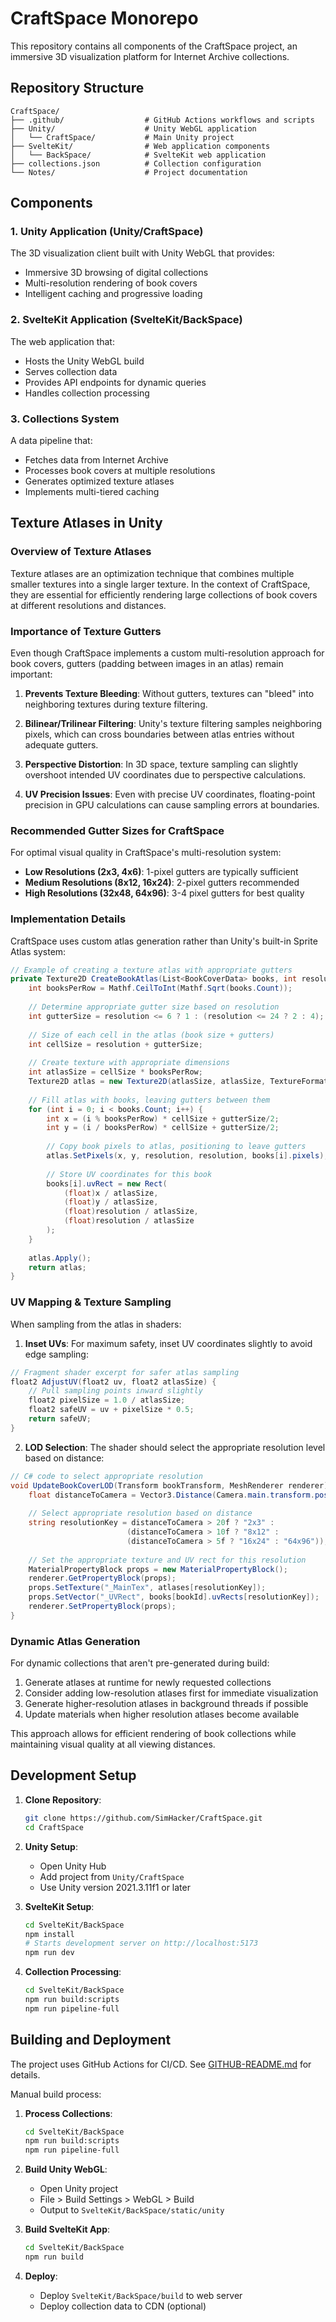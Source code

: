 # CraftSpace Monorepo

This repository contains all components of the CraftSpace project, an immersive 3D visualization platform for Internet Archive collections.

## Repository Structure

```
CraftSpace/
├── .github/                  # GitHub Actions workflows and scripts
├── Unity/                    # Unity WebGL application
│   └── CraftSpace/           # Main Unity project
├── SvelteKit/                # Web application components
│   └── BackSpace/            # SvelteKit web application
├── collections.json          # Collection configuration
└── Notes/                    # Project documentation
```

## Components

### 1. Unity Application (Unity/CraftSpace)

The 3D visualization client built with Unity WebGL that provides:
- Immersive 3D browsing of digital collections
- Multi-resolution rendering of book covers
- Intelligent caching and progressive loading

### 2. SvelteKit Application (SvelteKit/BackSpace)

The web application that:
- Hosts the Unity WebGL build
- Serves collection data
- Provides API endpoints for dynamic queries
- Handles collection processing

### 3. Collections System

A data pipeline that:
- Fetches data from Internet Archive
- Processes book covers at multiple resolutions
- Generates optimized texture atlases
- Implements multi-tiered caching

## Texture Atlases in Unity

### Overview of Texture Atlases

Texture atlases are an optimization technique that combines multiple smaller textures into a single larger texture. In the context of CraftSpace, they are essential for efficiently rendering large collections of book covers at different resolutions and distances.

### Importance of Texture Gutters

Even though CraftSpace implements a custom multi-resolution approach for book covers, gutters (padding between images in an atlas) remain important:

1. **Prevents Texture Bleeding**: Without gutters, textures can "bleed" into neighboring textures during texture filtering.

2. **Bilinear/Trilinear Filtering**: Unity's texture filtering samples neighboring pixels, which can cross boundaries between atlas entries without adequate gutters.

3. **Perspective Distortion**: In 3D space, texture sampling can slightly overshoot intended UV coordinates due to perspective calculations.

4. **UV Precision Issues**: Even with precise UV coordinates, floating-point precision in GPU calculations can cause sampling errors at boundaries.

### Recommended Gutter Sizes for CraftSpace

For optimal visual quality in CraftSpace's multi-resolution system:

- **Low Resolutions (2x3, 4x6)**: 1-pixel gutters are typically sufficient
- **Medium Resolutions (8x12, 16x24)**: 2-pixel gutters recommended
- **High Resolutions (32x48, 64x96)**: 3-4 pixel gutters for best quality

### Implementation Details

CraftSpace uses custom atlas generation rather than Unity's built-in Sprite Atlas system:

```csharp
// Example of creating a texture atlas with appropriate gutters
private Texture2D CreateBookAtlas(List<BookCoverData> books, int resolution) {
    int booksPerRow = Mathf.CeilToInt(Mathf.Sqrt(books.Count));
    
    // Determine appropriate gutter size based on resolution
    int gutterSize = resolution <= 6 ? 1 : (resolution <= 24 ? 2 : 4);
    
    // Size of each cell in the atlas (book size + gutters)
    int cellSize = resolution + gutterSize;
    
    // Create texture with appropriate dimensions
    int atlasSize = cellSize * booksPerRow;
    Texture2D atlas = new Texture2D(atlasSize, atlasSize, TextureFormat.RGB24, false);
    
    // Fill atlas with books, leaving gutters between them
    for (int i = 0; i < books.Count; i++) {
        int x = (i % booksPerRow) * cellSize + gutterSize/2;
        int y = (i / booksPerRow) * cellSize + gutterSize/2;
        
        // Copy book pixels to atlas, positioning to leave gutters
        atlas.SetPixels(x, y, resolution, resolution, books[i].pixels);
        
        // Store UV coordinates for this book
        books[i].uvRect = new Rect(
            (float)x / atlasSize,
            (float)y / atlasSize,
            (float)resolution / atlasSize,
            (float)resolution / atlasSize
        );
    }
    
    atlas.Apply();
    return atlas;
}
```

### UV Mapping & Texture Sampling

When sampling from the atlas in shaders:

1. **Inset UVs**: For maximum safety, inset UV coordinates slightly to avoid edge sampling:

```glsl
// Fragment shader excerpt for safer atlas sampling
float2 AdjustUV(float2 uv, float2 atlasSize) {
    // Pull sampling points inward slightly
    float2 pixelSize = 1.0 / atlasSize;
    float2 safeUV = uv + pixelSize * 0.5;
    return safeUV;
}
```

2. **LOD Selection**: The shader should select the appropriate resolution level based on distance:

```csharp
// C# code to select appropriate resolution
void UpdateBookCoverLOD(Transform bookTransform, MeshRenderer renderer) {
    float distanceToCamera = Vector3.Distance(Camera.main.transform.position, bookTransform.position);
    
    // Select appropriate resolution based on distance
    string resolutionKey = distanceToCamera > 20f ? "2x3" :
                          (distanceToCamera > 10f ? "8x12" :
                          (distanceToCamera > 5f ? "16x24" : "64x96"));
    
    // Set the appropriate texture and UV rect for this resolution
    MaterialPropertyBlock props = new MaterialPropertyBlock();
    renderer.GetPropertyBlock(props);
    props.SetTexture("_MainTex", atlases[resolutionKey]);
    props.SetVector("_UVRect", books[bookId].uvRects[resolutionKey]);
    renderer.SetPropertyBlock(props);
}
```

### Dynamic Atlas Generation

For dynamic collections that aren't pre-generated during build:

1. Generate atlases at runtime for newly requested collections
2. Consider adding low-resolution atlases first for immediate visualization
3. Generate higher-resolution atlases in background threads if possible
4. Update materials when higher resolution atlases become available

This approach allows for efficient rendering of book collections while maintaining visual quality at all viewing distances.

## Development Setup

1. **Clone Repository**:
   ```bash
   git clone https://github.com/SimHacker/CraftSpace.git
   cd CraftSpace
   ```

2. **Unity Setup**:
   - Open Unity Hub
   - Add project from `Unity/CraftSpace`
   - Use Unity version 2021.3.11f1 or later

3. **SvelteKit Setup**:
   ```bash
   cd SvelteKit/BackSpace
   npm install
   # Starts development server on http://localhost:5173
   npm run dev
   ```

4. **Collection Processing**:
   ```bash
   cd SvelteKit/BackSpace
   npm run build:scripts
   npm run pipeline-full
   ```

## Building and Deployment

The project uses GitHub Actions for CI/CD. See [GITHUB-README.md](GITHUB-README.md) for details.

Manual build process:

1. **Process Collections**:
   ```bash
   cd SvelteKit/BackSpace
   npm run build:scripts
   npm run pipeline-full
   ```

2. **Build Unity WebGL**:
   - Open Unity project
   - File > Build Settings > WebGL > Build
   - Output to `SvelteKit/BackSpace/static/unity`

3. **Build SvelteKit App**:
   ```bash
   cd SvelteKit/BackSpace
   npm run build
   ```

4. **Deploy**:
   - Deploy `SvelteKit/BackSpace/build` to web server
   - Deploy collection data to CDN (optional)
